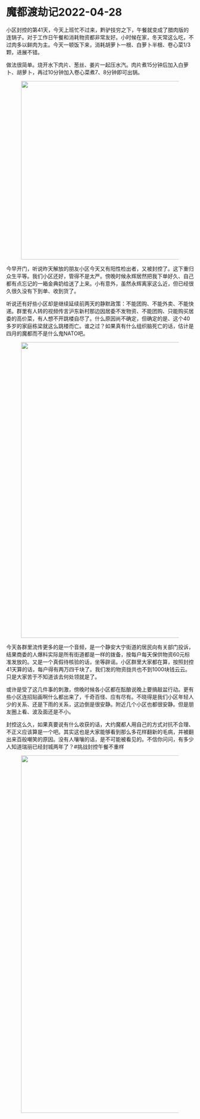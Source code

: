 # 魔都渡劫记2022-04-28

小区封控的第41天，今天上班忙不过来，黔驴技穷之下，午餐就变成了腊肉版的连锅子。对于工作日午餐和消耗物资都非常友好。小时候在家，冬天常这么吃，不过肉多以鲜肉为主。今天一顿饭下来，消耗胡萝卜一根、白萝卜半根、卷心菜1/3颗，进展不错。

做法很简单。烧开水下肉片、葱丝、姜片一起压水汽。肉片煮15分钟后加入白萝卜、胡萝卜，再过10分钟加入卷心菜煮7、8分钟即可出锅。<figure class="wp-block-image size-large is-resized">

<img loading="lazy" decoding="async" src="https://i0.wp.com/salty.vip/wp-content/uploads/2022/04/WechatIMG101-1024x768.jpeg?resize=640%2C480&#038;ssl=1" alt="" class="wp-image-16" width="640" height="480" srcset="https://i0.wp.com/salty.vip/wp-content/uploads/2022/04/WechatIMG101.jpeg?resize=1024%2C768 1024w, https://i0.wp.com/salty.vip/wp-content/uploads/2022/04/WechatIMG101.jpeg?resize=300%2C225 300w, https://i0.wp.com/salty.vip/wp-content/uploads/2022/04/WechatIMG101.jpeg?resize=768%2C576 768w, https://i0.wp.com/salty.vip/wp-content/uploads/2022/04/WechatIMG101.jpeg?resize=1536%2C1152 1536w, https://i0.wp.com/salty.vip/wp-content/uploads/2022/04/WechatIMG101.jpeg?w=1702 1702w, https://i0.wp.com/salty.vip/wp-content/uploads/2022/04/WechatIMG101.jpeg?w=1280 1280w" sizes="(max-width: 640px) 100vw, 640px" data-recalc-dims="1" /> </figure> 

今早开门，听说昨天解放的朋友小区今天又有阳性检出者，又被封控了。这下重归众生平等。我们小区还好，管得不是太严。傍晚时候永辉居然把我下单好久、自己都有点忘记的一箱金典奶给送了上来。小有意外，虽然永辉离家这么近，但已经很久很久没有下到单、收到货了。

听说还有好些小区却是继续延续前两天的静默政策：不能团购、不能外卖、不能快递。群里有人转的视频传言沪东新村那边因居委不发物资、不能团购、只能购买居委的高价菜，有人想不开跳楼自尽了。什么原因尚不确定，但确定的是、这个40多岁的家庭栋梁就这么跳楼而亡。谁之过？如果真有什么组织脑死亡的话，估计是四月的魔都而不是什么鬼NATO吧。<figure class="wp-block-image size-large is-resized">

<img loading="lazy" decoding="async" src="https://i0.wp.com/salty.vip/wp-content/uploads/2022/04/640-576x1024.jpeg?resize=447%2C795&#038;ssl=1" alt="" class="wp-image-20" width="447" height="795" srcset="https://i0.wp.com/salty.vip/wp-content/uploads/2022/04/640.jpeg?resize=576%2C1024 576w, https://i0.wp.com/salty.vip/wp-content/uploads/2022/04/640.jpeg?resize=169%2C300 169w, https://i0.wp.com/salty.vip/wp-content/uploads/2022/04/640.jpeg?resize=768%2C1365 768w, https://i0.wp.com/salty.vip/wp-content/uploads/2022/04/640.jpeg?resize=864%2C1536 864w, https://i0.wp.com/salty.vip/wp-content/uploads/2022/04/640.jpeg?w=1080 1080w" sizes="(max-width: 447px) 100vw, 447px" data-recalc-dims="1" /> </figure> 

今天各群里流传更多的是一个音频，是一个静安大宁街道的居民向有关部门投诉，结果商委的人爆料实际是所有街道都是一样的拨备，按每户每天保供物资60元标准发放的。又是一个真假待核验的话，坐等辟谣。小区群里大家都在算，按照封控41天算的话，每户得有两万四千块了。我们发的物资拢共也不到1000块钱云云。只是大家苦于不知道该去何处领就是了。

或许是受了这几件事的刺激，傍晚时候各小区都在酝酿说晚上要搞敲盆行动。更有些小区连招贴画啊什么都出来了，千奇百怪、应有尽有。不晓得是我们小区年轻人少的关系、还是下雨的关系，这边倒是很安静。附近几个小区也都很安静。但是朋友圈上看、波及面还是不小。

封控这么久，如果真要说有什么收获的话，大约魔都人用自己的方式对抗不合理、不正义应该算是一个吧。其实这也是大家能够看到那么多花样翻新的毛病，并被翻出来百般嘲笑的原因。没有人嚷嚷的话，是不可能被看见的。不信你问问，有多少人知道瑞丽已经封城两年了？#挑战封控午餐不重样<figure class="wp-block-image size-large">

<img loading="lazy" decoding="async" width="640" height="961" src="https://i0.wp.com/salty.vip/wp-content/uploads/2022/04/640-1-682x1024.jpg?resize=640%2C961&#038;ssl=1" alt="" class="wp-image-21" srcset="https://i0.wp.com/salty.vip/wp-content/uploads/2022/04/640-1.jpg?resize=682%2C1024 682w, https://i0.wp.com/salty.vip/wp-content/uploads/2022/04/640-1.jpg?resize=200%2C300 200w, https://i0.wp.com/salty.vip/wp-content/uploads/2022/04/640-1.jpg?resize=768%2C1153 768w, https://i0.wp.com/salty.vip/wp-content/uploads/2022/04/640-1.jpg?resize=1023%2C1536 1023w, https://i0.wp.com/salty.vip/wp-content/uploads/2022/04/640-1.jpg?w=1080 1080w" sizes="(max-width: 640px) 100vw, 640px" data-recalc-dims="1" /> </figure>
